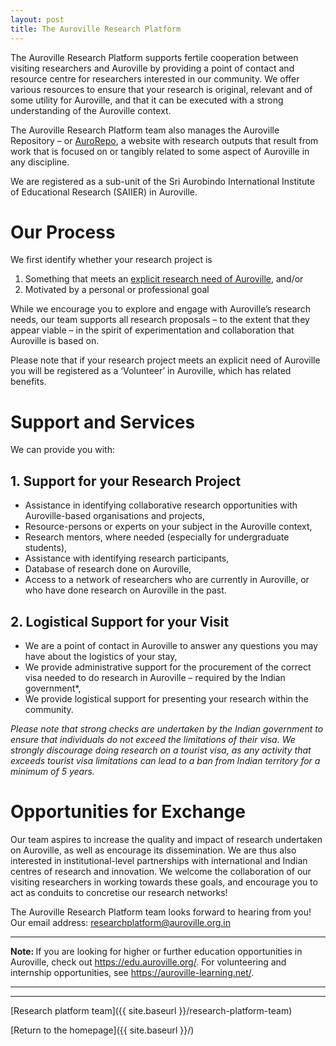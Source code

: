 ```yaml
---
layout: post
title: The Auroville Research Platform
---
```


The Auroville Research Platform supports fertile cooperation between visiting researchers and Auroville by providing a point of contact and resource centre for researchers interested in our community. We offer various resources to ensure that your research is original, relevant and of some utility for Auroville, and that it can be executed with a strong understanding of the Auroville context.

The Auroville Research Platform team also manages the Auroville Repository – or <a href="https://aurorepo.in/">AuroRepo</a>, a website with research outputs that result from work that is focused on or tangibly related to some aspect of Auroville in any discipline.

We are registered as a sub-unit of the Sri Aurobindo International Institute of Educational Research (SAIIER) in Auroville.

# Our Process

We first identify whether your research project is

1. Something that meets an [explicit research need of Auroville](https://auroville-learning.net/what-you-can-do/research/), and/or
2. Motivated by a personal or professional goal

While we encourage you to explore and engage with Auroville’s research needs, our team supports all research proposals – to the extent that they appear viable – in the spirit of experimentation and collaboration that Auroville is based on.

Please note that if your research project meets an explicit need of Auroville you will be registered as a ‘Volunteer’ in Auroville, which has related benefits.

# Support and Services

We can provide you with:

## 1. Support for your Research Project
- Assistance in identifying collaborative research opportunities with Auroville-based organisations and projects,
- Resource-persons or experts on your subject in the Auroville context,
- Research mentors, where needed (especially for undergraduate students),
- Assistance with identifying research participants,
- Database of research done on Auroville,
- Access to a network of researchers who are currently in Auroville, or who have done research on Auroville in the past.

## 2. Logistical Support for your Visit
- We are a point of contact in Auroville to answer any questions you may have about the logistics of your stay,
- We provide administrative support for the procurement of the correct visa needed to do research in Auroville – required by the Indian government*,
- We provide logistical support for presenting your research within the community.

*Please note that strong checks are undertaken by the Indian government to ensure that individuals do not exceed the limitations of their visa. We strongly discourage doing research on a tourist visa, as any activity that exceeds tourist visa limitations can lead to a ban from Indian territory for a minimum of 5 years.*

# Opportunities for Exchange

Our team aspires to increase the quality and impact of research undertaken on Auroville, as well as encourage its dissemination. We are thus also interested in institutional-level partnerships with international and Indian centres of research and innovation. We welcome the collaboration of our visiting researchers in working towards these goals, and encourage you to act as conduits to concretise our research networks!

The Auroville Research Platform team looks forward to hearing from you!
Our email address: <a href="mailto:researchplatform@auroville.org.in">researchplatform@auroville.org.in</a>

<hr>
<strong>Note: </strong> If you are looking for higher or further education opportunities in Auroville, check out <a href="https://edu.auroville.org/" target="_blank">https://edu.auroville.org/</a>. For volunteering and internship opportunities, see <a href="https://auroville-learning.net/" target="_blank">https://auroville-learning.net/</a>.
<hr>

---
[Research platform team]({{ site.baseurl }}/research-platform-team)

[Return to the homepage]({{ site.baseurl }}/)
